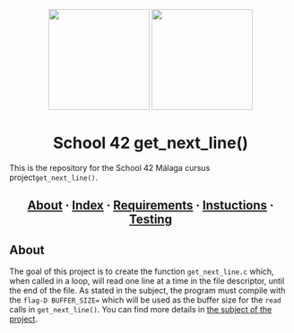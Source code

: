 <div id="header" align="center">
  <img src="https://s4.gifyu.com/images/back_slash_green.gif" height="180"/>
  <img src="https://s4.gifyu.com/images/n_gif.gif" width="180"/>
</div>


<h1 align="center">School 42 get_next_line()</h1>

This is the repository for the School 42 Málaga cursus project`get_next_line()`.

<h2 align="center">
	<a href="#about">About</a>
	<span> · </span>
	<a href="#index">Index</a>
	<span> · </span>
	<a href="#requirements">Requirements</a>
	<span> · </span>
	<a href="#instructions">Instuctions</a>
	<span> · </span>
	<a href="#testing">Testing</a>
</h2>

## About

The goal of this project is to create the function `get_next_line.c` which, when called in a loop, will read one line at a time in the file descriptor, until the end of the file. As stated in the subject, the program must compile with the `flag-D BUFFER_SIZE=` which will be used as the buffer size for the `read` calls in `get_next_line()`. You can find more details in [the subject of the project](https://github.com/PublioElio/School-42-Get_Next_Line/blob/main/get_next_line.es.subject.pdf).
